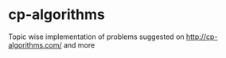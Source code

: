 # cp-algorithms
Topic wise implementation of problems suggested on http://cp-algorithms.com/ and more
